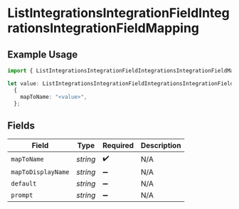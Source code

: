 # ListIntegrationsIntegrationFieldIntegrationsIntegrationFieldMapping

## Example Usage

```typescript
import { ListIntegrationsIntegrationFieldIntegrationsIntegrationFieldMapping } from "sdk-node-platform/models/operations";

let value: ListIntegrationsIntegrationFieldIntegrationsIntegrationFieldMapping =
  {
    mapToName: "<value>",
  };
```

## Fields

| Field              | Type               | Required           | Description        |
| ------------------ | ------------------ | ------------------ | ------------------ |
| `mapToName`        | *string*           | :heavy_check_mark: | N/A                |
| `mapToDisplayName` | *string*           | :heavy_minus_sign: | N/A                |
| `default`          | *string*           | :heavy_minus_sign: | N/A                |
| `prompt`           | *string*           | :heavy_minus_sign: | N/A                |